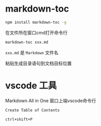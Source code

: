 # markdown-toc

```bash
npm install markdown-toc -g
```

在文件所在窗口cmd打开命令行

```bash
markdown-toc xxx.md
```

`xxx.md` 是 `Markdown` 文件名

粘贴生成目录语句到文档目标位置

# vscode 工具

Markdown All in One
窗口上端vscode命令行

```bash
Create Table of Contents
```

`ctrl+shift+P`
